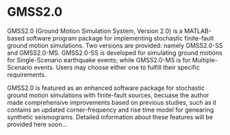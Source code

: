 # GMSS2.0

GMSS2.0 (Ground Motion Simulation System, Version 2.0) is a MATLAB-based software program package for implementing stochastic finite-fault ground motion simulations.
Two versions are provided: namely GMSS2.0-SS and GMSS2.0-MS. GMSS2.0-SS is developed for simulating ground motions for Single-Scenario earthquake events; while GMSS2.0-MS is for Multiple-Scenario events. Users may choose either one to fulfill their specific requirements.

GMSS2.0 is featured as an enhanced software package for stochastic ground motion simulations with finite-fault sources, becuase the author made comprehensive improvements based on previous studies, such as it contains an updated corner-frequency and rise time model for genearing synthetic seismograms. Detailed information about these features will be provided here soon...
